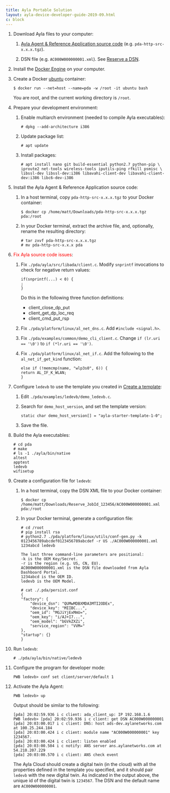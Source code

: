 ```yaml
---
title: Ayla Portable Solution
layout: ayla-device-developer-guide-2019-09.html
c: block
--- 
```


1. Download Ayla files to your computer:

    1. [Ayla Agent & Reference Application source code](https://connection.aylanetworks.com/s/article/Ayla-Portable-Device-Agent-Source-Code) (e.g. ```pda-http-src-x.x.x.tgz```).

    1. DSN file (e.g. ```AC000W000000001.xml```). See [Reserve a DSN](../../overview/reserve-a-dsn).

1. Install the [Docker Engine](https://docs.docker.com/get-started/) on your computer.

1. Create a Docker [ubuntu](https://hub.docker.com/_/ubuntu) container:

    ```
    $ docker run --net=host --name=pda -w /root -it ubuntu bash
    ```

    You are root, and the current working directory is ```/root```.

1. Prepare your development environment:

    1. Enable multiarch environment (needed to compile Ayla executables):

        ```
        # dpkg --add-architecture i386
        ```

    1. Update package list:

        ```
        # apt update
        ```

    1. Install packages:

        ```
        # apt install nano git build-essential python2.7 python-pip \
        iproute2 net-tools wireless-tools iputils-ping rfkill psmisc \
        libssl-dev libssl-dev:i386 libavahi-client-dev libavahi-client-dev:i386 libc6-dev-i386
        ```

1. Install the Ayla Agent & Reference Application source code:

    1. In a host terminal, copy ```pda-http-src-x.x.x.tgz``` to your Docker container:

        ```
        $ docker cp /home/matt/Downloads/pda-http-src-x.x.x.tgz pda:/root
        ```

    1. In your Docker terminal, extract the archive file, and, optionally, rename the resulting directory:

        ```
        # tar zxvf pda-http-src-x.x.x.tgz
        # mv pda-http-src-x.x.x pda
        ```

1. <span style="color:red;">Fix Ayla source code issues</span>:

    1. Fix ```./pda/ayla/src/libada/client.c```. Modify ```snprintf``` invocations to check for negative return values:

        ```
        if(snprintf(...) < 0) {
        ;
        }
        ```

        Do this in the following three function definitions:

        * client_close_dp_put
        * client_get_dp_loc_req
        * client_cmd_put_rsp

    1. Fix ```./pda/platform/linux/al_net_dns.c```. Add ```#include <signal.h>```.

    1. Fix ```./pda/examples/common/demo_cli_client.c```. Change ```if (lr.uri == '\0')``` to ```if (*lr.uri == '\0')```.

    1. Fix ```./pda/platform/linux/al_net_if.c```. Add the following to the ```al_net_if_get_kind``` function:

        ```
        else if (!memcmp(name, "wlp3s0", 6)) {
        return AL_IF_K_WLAN;
        }
        ```

1. Configure ```ledevb``` to use the template you created in [Create a template](../../get-started/create-a-template):

    1. Edit ```./pda/examples/ledevb/demo_ledevb.c```.

    1. Search for ```demo_host_version```, and set the template version:

        ```
        static char demo_host_version[] = "ayla-starter-template-1-0";
        ```
    
    1. Save the file.

1. Build the Ayla executables:

    ```
    # cd pda
    # make
    # ls -1 ./ayla/bin/native  
    altest
    apptest
    ledevb
    wifisetup
    ```

1. Create a configuration file for ```ledevb```:

    1. In a host terminal, copy the DSN XML file to your Docker container:

        ```
        $ docker cp /home/matt/Downloads/Reserve_JobId_123456/AC000W000000001.xml pda:/root
        ```

    1. In your Docker terminal, generate a configuration file:

        ```
        # cd /root
        # pip install rsa
        # python2.7 ./pda/platform/linux/utils/conf-gen.py -k 0123456789abcdef0123456789abcdef -r US ./AC000W000000001.xml 1234abcd ledevb

        The last three command-line parameters are positional:
        -k is the OEM Key/Secret.
        -r is the region (e.g. US, CN, EU).
        AC000W000000001.xml is the DSN file downloaded from Ayla Dashboard Portal.
        1234abcd is the OEM ID.
        ledevb is the OEM Model.
        
        # cat ./.pda/persist.conf
        {
        "factory": {
            "device_dsn": "QUMwMDBXMDA3MTI2ODEx", 
            "device_key": "MIIBC...", 
            "oem_id": "MGJiYjExMmU=", 
            "oem_key": "i/AJ+I7...", 
            "oem_model": "bGVkZXZi", 
            "service_region": "VVM="
        }, 
        "startup": {}
        }
        ```

1. Run ```ledevb```:

    ```
    # ./pda/ayla/bin/native/ledevb
    ```

1. Configure the program for developer mode:

    ```
    PWB ledevb> conf set client/server/default 1
    ```

1. Activate the Ayla Agent:

    ```
    PWB ledevb> up
    ```

    Output should be similar to the following:

    ```
    [pda] 20:02:59.936 i c client: ada_client_up: IP 192.168.1.6
    PWB ledevb> [pda] 20:02:59.936 i c client: get DSN AC000W000000001
    [pda] 20:03:00.017 i c client: DNS: host ads-dev.aylanetworks.com at 100.25.244.184
    [pda] 20:03:00.424 i c client: module name "AC000W000000001" key 1234567.
    [pda] 20:03:00.424 i c client: listen enabled
    [pda] 20:03:00.504 i c notify: ANS server ans.aylanetworks.com at 54.210.207.229
    [pda] 20:03:00.570 i c client: ANS check event
    ```

    The Ayla Cloud should create a digital twin (in the cloud) with all the properties defined in the template you specified, and it should pair ```ledevb``` with the new digital twin. As indicated in the output above, the unique id of the digital twin is ```1234567```. The DSN and the default name are ```AC000W000000001```.

